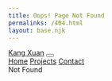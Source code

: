 ```yaml
---
title: Oops! Page Not Found
permalinks: /404.html
layout: base.njk
---
```

<nav class="navbar navbar-expand-sm navbar-light bg-light sticky-top px-4 fw-bold">
    <div class="container">
        <a href="/" class="navbar-brand">Kang Xuan</a>
        <button class="navbar-toggler" type="button" data-bs-toggle="collapse" data-bs-target="#navbarNavAltMarkup" aria-controls="navbarNavAltMarkup" aria-expanded="false" aria-label="Toggle navigation">
        <span class="navbar-toggler-icon"></span>
        </button>
        <div class="collapse navbar-collapse flex-grow-0" id="navbarNavAltMarkup">
        <div class="navbar-nav">
            <a href="/" class="nav-link px-3" aria-label="Home">Home</a>
            <a href="/projects" class="nav-link px-3" aria-label="Projects">Projects</a>
            <a href="/contact" class="nav-link px-3" aria-label="Contact Me">Contact</a>
        </div>
        </div>
    </div>
</nav>

<div class="container">
    <div class="main ff-spacemono">
        Not Found
    </div>
</div>